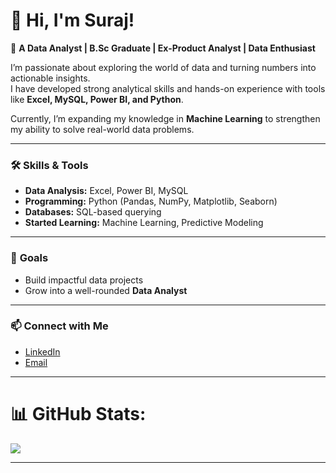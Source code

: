# 👋 Hi, I'm Suraj!  

🚀 **A Data Analyst | B.Sc Graduate | Ex-Product Analyst | Data Enthusiast**  

I’m passionate about exploring the world of data and turning numbers into actionable insights.  
I have developed strong analytical skills and hands-on experience with tools like **Excel, MySQL, Power BI, and Python**.  

Currently, I’m expanding my knowledge in **Machine Learning** to strengthen my ability to solve real-world data problems.  

---

### 🛠️ **Skills & Tools**  
- **Data Analysis:** Excel, Power BI, MySQL  
- **Programming:** Python (Pandas, NumPy, Matplotlib, Seaborn)  
- **Databases:** SQL-based querying  
- **Started Learning:** Machine Learning, Predictive Modeling  

---

### 📌 **Goals**  
- Build impactful data projects   
- Grow into a well-rounded **Data Analyst**  

---

### 📫 **Connect with Me**  
- [LinkedIn](https://www.linkedin.com/in/suraj-a-s-2694b9303/)  
- [Email](the.suraj.as@gmail.com)  

---



# 📊 GitHub Stats:
![](https://github-readme-stats.vercel.app/api?username=the-suraj-as&theme=dark&hide_border=false&include_all_commits=false&count_private=false)<br/>

---

<!-- Proudly created with GPRM ( https://gprm.itsvg.in ) -->
